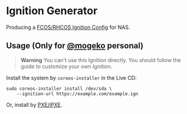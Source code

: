 # Ignition Generator

Producing a [FCOS/RHCOS Ignition Config](https://docs.fedoraproject.org/en-US/fedora-coreos/producing-ign) for NAS.

## Usage (Only for [@mogeko](https://github.com/mogeko) personal)

> **Warning** You can't use this Ignition directly. You should follow the guide to customize your own Ignition.

Install the system by `coreos-installer` in the Live CD:

```shell
sudo coreos-installer install /dev/sda \
    --ignition-url https://example.com/example.ign
```

Or, install by [PXE/iPXE](https://docs.fedoraproject.org/en-US/fedora-coreos/bare-metal/#_installing_from_the_network).
